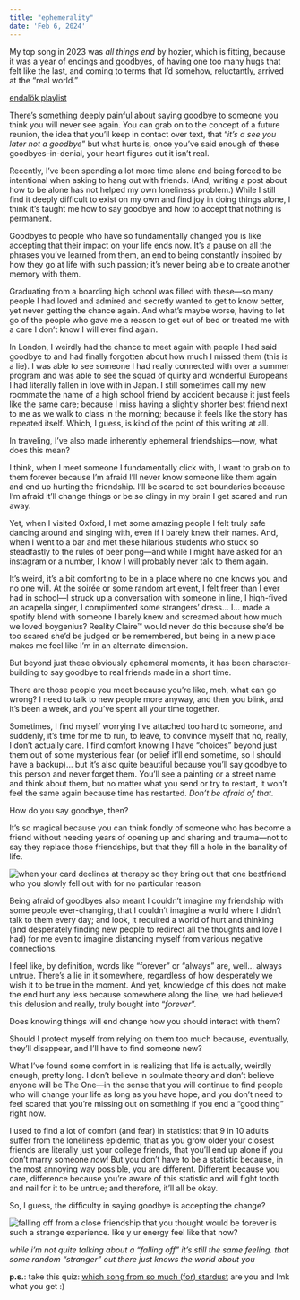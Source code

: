 ```yaml
---
title: "ephemerality"
date: 'Feb 6, 2024'
---
```


My top song in 2023 was _all things end_ by hozier, which is fitting, because it was a year of endings and goodbyes, of having one too many hugs that felt like the last, and coming to terms that I’d somehow, reluctantly, arrived at the “real world.”

[endalök playlist](https://open.spotify.com/playlist/07ZcBzEGaNfHhjaaCJv3rw?si=fe863bbcdf704ec6)

There’s something deeply painful about saying goodbye to someone you think you will never see again. You can grab on to the concept of a future reunion, the idea that you’ll keep in contact over text, that “_it’s a see you later not a goodbye_” but what hurts is, once you’ve said enough of these goodbyes–in-denial, your heart figures out it isn’t real.

Recently, I’ve been spending a lot more time alone and being forced to be intentional when asking to hang out with friends. (And, writing a post about how to be alone has not helped my own loneliness problem.) While I still find it deeply difficult to exist on my own and find joy in doing things alone, I think it’s taught me how to say goodbye and how to accept that nothing is permanent.

Goodbyes to people who have so fundamentally changed you is like accepting that their impact on your life ends now. It’s a pause on all the phrases you’ve learned from them, an end to being constantly inspired by how they go at life with such passion; it’s never being able to create another memory with them.

Graduating from a boarding high school was filled with these—so many people I had loved and admired and secretly wanted to get to know better, yet never getting the chance again. And what’s maybe worse, having to let go of the people who gave me a reason to get out of bed or treated me with a care I don’t know I will ever find again.

In London, I weirdly had the chance to meet again with people I had said goodbye to and had finally forgotten about how much I missed them (this is a lie). I was able to see someone I had really connected with over a summer program and was able to see the squad of quirky and wonderful Europeans I had literally fallen in love with in Japan. I still sometimes call my new roommate the name of a high school friend by accident because it just feels like the same care; because I miss having a slightly shorter best friend next to me as we walk to class in the morning; because it feels like the story has repeated itself. Which, I guess, is kind of the point of this writing at all.

In traveling, I’ve also made inherently ephemeral friendships—now, what does this mean?

I think, when I meet someone I fundamentally click with, I want to grab on to them forever because I’m afraid I’ll never know someone like them again and end up hurting the friendship. I’ll be scared to set boundaries because I’m afraid it’ll change things or be so clingy in my brain I get scared and run away.

Yet, when I visited Oxford, I met some amazing people I felt truly safe dancing around and singing with, even if I barely knew their names. And, when I went to a bar and met these hilarious students who stuck so steadfastly to the rules of beer pong—and while I might have asked for an instagram or a number, I know I will probably never talk to them again.

It’s weird, it’s a bit comforting to be in a place where no one knows you and no one will. At the soirée or some random art event, I felt freer than I ever had in school—I struck up a conversation with someone in line, I high-fived an acapella singer, I complimented some strangers’ dress… I… made a spotify blend with someone I barely knew and screamed about how much we loved boygenius? Reality Claire™ would never do this because she’d be too scared she’d be judged or be remembered, but being in a new place makes me feel like I’m in an alternate dimension.

But beyond just these obviously ephemeral moments, it has been character-building to say goodbye to real friends made in a short time.

There are those people you meet because you’re like, meh, what can go wrong? I need to talk to new people more anyway, and then you blink, and it’s been a week, and you’ve spent all your time together.

Sometimes, I find myself worrying I’ve attached too hard to someone, and suddenly, it’s time for me to run, to leave, to convince myself that no, really, I don’t actually care. I find comfort knowing I have “choices” beyond just them out of some mysterious fear (or belief it’ll end sometime, so I should have a backup)… but it’s also quite beautiful because you’ll say goodbye to this person and never forget them. You’ll see a painting or a street name and think about them, but no matter what you send or try to restart, it won’t feel the same again because time has restarted. _Don’t be afraid of that._

How do you say goodbye, then?

It’s so magical because you can think fondly of someone who has become a friend without needing years of opening up and sharing and trauma—not to say they replace those friendships, but that they fill a hole in the banality of life.

![when your card declines at therapy so they bring out that one bestfriend who you slowly fell out with for no particular reason](https://substackcdn.com/image/fetch/f_auto,q_auto:good,fl_progressive:steep/https%3A%2F%2Fsubstack-post-media.s3.amazonaws.com%2Fpublic%2Fimages%2F8449bb23-fd90-4a13-a391-79a6d361fd3b_1184x362.png)

Being afraid of goodbyes also meant I couldn’t imagine my friendship with some people ever-changing, that I couldn’t imagine a world where I didn’t talk to them every day; and look, it required a world of hurt and thinking (and desperately finding new people to redirect all the thoughts and love I had) for me even to imagine distancing myself from various negative connections.

I feel like, by definition, words like “forever” or “always” are, well… always untrue. There’s a lie in it somewhere, regardless of how desperately we wish it to be true in the moment. And yet, knowledge of this does not make the end hurt any less because somewhere along the line, we had believed this delusion and really, truly bought into “_forever_”.

Does knowing things will end change how you should interact with them?

Should I protect myself from relying on them too much because, eventually, they’ll disappear, and I’ll have to find someone new?

What I’ve found some comfort in is realizing that life is actually, weirdly enough, pretty long. I don’t believe in soulmate theory and don’t believe anyone will be The One—in the sense that you will continue to find people who will change your life as long as you have hope, and you don’t need to feel scared that you’re missing out on something if you end a “good thing” right now.

I used to find a lot of comfort (and fear) in statistics: that 9 in 10 adults suffer from the loneliness epidemic, that as you grow older your closest friends are literally just your college friends, that you’ll end up alone if you don’t marry someone _now_! But you don’t have to be a statistic because, in the most annoying way possible, you are different. Different because you care, difference because you’re aware of this statistic and will fight tooth and nail for it to be untrue; and therefore, it’ll all be okay.

So, I guess, the difficulty in saying goodbye is accepting the change?

![falling off from a close friendship that you thought would be forever is such a strange experience. like y ur energy feel like that now?](https://substackcdn.com/image/fetch/f_auto,q_auto:good,fl_progressive:steep/https%3A%2F%2Fsubstack-post-media.s3.amazonaws.com%2Fpublic%2Fimages%2F8533462e-1c89-4263-9107-3731bae33f91_1172x320.png)

_while i’m not quite talking about a “falling off” it’s still the same feeling. that some random “stranger” out there just knows the world about you_


**p.s.**: take this quiz: [which song from so much (for) stardust](https://uquiz.com/quiz/YCL7Ak/which-so-much-for-stardust-song-are-you) are you and lmk what you get :)

